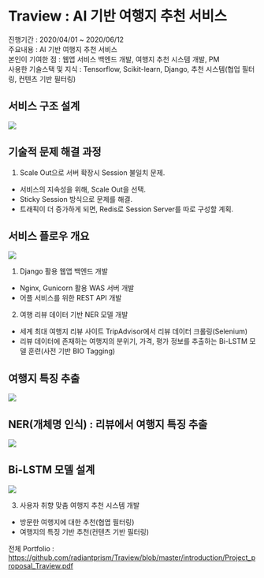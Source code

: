 # Traview : AI 기반 여행지 추천 서비스

진행기간 : 2020/04/01 ~ 2020/06/12  
주요내용 : AI 기반 여행지 추천 서비스  
본인이 기여한 점 : 웹앱 서비스 백엔드 개발, 여행지 추천 시스템 개발, PM  
사용한 기술스택 및 지식 : Tensorflow, Scikit-learn, Django, 추천 시스템(협업 필터링, 컨텐츠 기반 필터링)  

## 서비스 구조 설계
<img src="https://github.com/radiantprism/Traview/blob/master/traview_architecture.PNG">

## 기술적 문제 해결 과정
1. Scale Out으로 서버 확장시 Session 불일치 문제.
- 서비스의 지속성을 위해, Scale Out을 선택.
- Sticky Session 방식으로 문제를 해결. 
- 트래픽이 더 증가하게 되면, Redis로 Session Server를 따로 구성할 계획.

## 서비스 플로우 개요
<img src="https://github.com/radiantprism/Traview/blob/master/traview_service_flow.PNG">

1. Django 활용 웹앱 백엔드 개발
- Nginx, Gunicorn 활용 WAS 서버 개발
- 어플 서비스를 위한 REST API 개발

2. 여행 리뷰 데이터 기반 NER 모델 개발
- 세계 최대 여행지 리뷰 사이트 TripAdvisor에서 리뷰 데이터 크롤링(Selenium)
- 리뷰 데이터에 존재하는 여행지의 분위기, 가격, 평가 정보를 추출하는 Bi-LSTM 모델 훈련(사전 기반 BIO Tagging)

## 여행지 특징 추출
<img src="https://github.com/radiantprism/Traview/blob/master/tourism_feature.PNG">  

## NER(개체명 인식) : 리뷰에서 여행지 특징 추출  
<img src="https://github.com/radiantprism/Traview/blob/master/ner_on_review.png">  

## Bi-LSTM 모델 설계  
<img src="https://github.com/radiantprism/Traview/blob/master/Bi-LSTM blueprint.PNG">  
  
3. 사용자 취향 맞춤 여행지 추천 시스템 개발  
- 방문한 여행지에 대한 추천(협엽 필터링)
- 여행지의 특징 기반 추천(컨텐츠 기반 필터링)

전체 Portfolio : https://github.com/radiantprism/Traview/blob/master/introduction/Project_proposal_Traview.pdf
